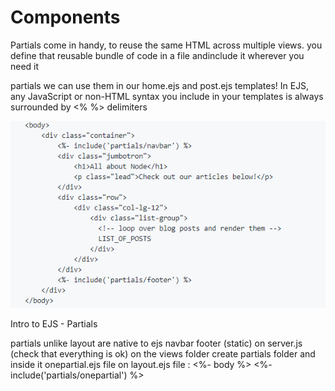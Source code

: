 #  Components

Partials come in handy, to reuse the same HTML across multiple views. you define that reusable bundle of code in a file andinclude it wherever you need it

partials  we can use them in our home.ejs and post.ejs templates! In EJS, any JavaScript or non-HTML syntax you include in your templates is always surrounded by <% %> delimiters

![code](img/part.PNG)

Intro to EJS - Partials

partials unlike layout are native to ejs
navbar footer (static)
on server.js (check that everything is ok)
on the views folder create partials folder and inside it onepartial.ejs file
on layout.ejs file :
<%- body %>
<%- include('partials/onepartial') %>